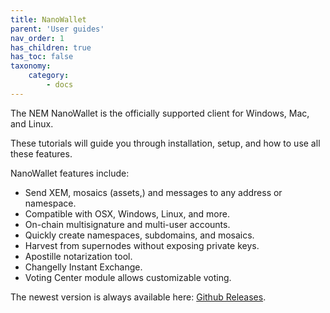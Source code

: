 ```yaml
---
title: NanoWallet
parent: 'User guides'
nav_order: 1
has_children: true
has_toc: false
taxonomy:
    category:
        - docs
---
```


The NEM NanoWallet is the officially supported client for Windows, Mac, and Linux.

These tutorials will guide you through installation, setup, and how to use all these features.

NanoWallet features include:

* Send XEM, mosaics (assets,) and messages to any address or namespace.
* Compatible with OSX, Windows, Linux, and more.
* On-chain multisignature and multi-user accounts.
* Quickly create namespaces, subdomains, and mosaics.
* Harvest from supernodes without exposing private keys.
* Apostille notarization tool.
* Changelly Instant Exchange.
* Voting Center module allows customizable voting.

The newest version is always available here: [Github Releases](https://github.com/NemProject/NanoWallet/releases).
